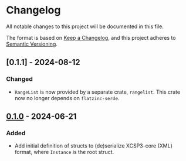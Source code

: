 # Changelog

All notable changes to this project will be documented in this file.

The format is based on [Keep a Changelog](https://keepachangelog.com/en/1.1.0/),
and this project adheres to [Semantic Versioning](https://semver.org/spec/v2.0.0.html).

## [0.1.1] - 2024-08-12

### Changed

- `RangeList` is now provided by a separate crate, `rangelist`.
  This crate now no longer depends on `flatzinc-serde`.

## [0.1.0] - 2024-06-21

### Added

- Add initial definition of structs to (de)serialize XCSP3-core (XML) format, where `Instance` is the root struct.

[unreleased]: https://github.com/shackle-rs/shackle/releases/compare/xcsp3-serde-v0.1.1......HEAD
[0.2.0]: https://github.com/shackle-rs/shackle/releases/compare/xcsp3-serde-v0.1.0...xcsp3-serde-v0.1.1
[0.1.0]: https://github.com/shackle-rs/shackle/releases/tag/xcsp3-serde-v0.1.0

